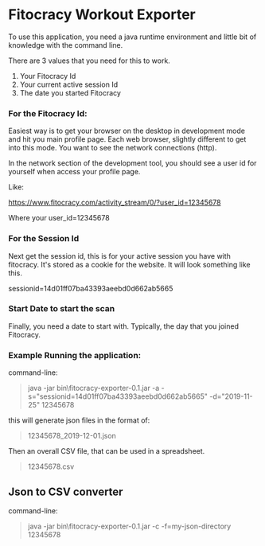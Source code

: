 # Fitocracy Workout Exporter 

To use this application, you need a java runtime environment and little bit of knowledge with the command line.

There are 3 values that you need for this to work.

1) Your Fitocracy Id 
2) Your current active session Id
3) The date you started Fitocracy


### For the Fitocracy Id:

Easiest way is to get your browser on the desktop in development mode and hit you main profile page.  Each web browser, slightly different to get into this mode.  You want to see the network connections (http).

In the network section of the development tool, you should see a user id for yourself when access your profile page.

Like:

https://www.fitocracy.com/activity_stream/0/?user_id=12345678

Where your user_id=12345678

### For the Session Id

Next get the session id, this is for your active session you have with fitocracy.  It's stored as a cookie for the website.  It will look something like this. 

sessionid=14d01ff07ba43393aeebd0d662ab5665
 
### Start Date to start the scan
Finally, you need a date to start with.  Typically, the day that you joined Fitocracy.


### Example Running the application:
command-line:

> java -jar bin\fitocracy-exporter-0.1.jar -a -s="sessionid=14d01ff07ba43393aeebd0d662ab5665" -d="2019-11-25" 12345678

this will generate json files in the format of:  
> 12345678_2019-12-01.json

Then an overall CSV file, that can be used in a spreadsheet.
> 12345678.csv


## Json to CSV converter

command-line:

> java -jar bin\fitocracy-exporter-0.1.jar -c -f=my-json-directory 12345678